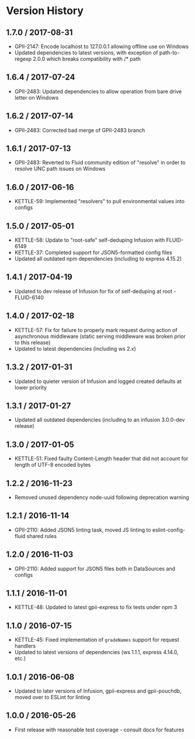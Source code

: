 Version History
==================

1.7.0 / 2017-08-31
------------------

* GPII-2147: Encode localhost to 127.0.0.1 allowing offline use on Windows
* Updated dependencies to latest versions, with exception of path-to-regexp 2.0.0 which breaks compatibility with /* path

1.6.4 / 2017-07-24
------------------

* GPII-2483: Updated dependencies to allow operation from bare drive letter on Windows

1.6.2 / 2017-07-14
------------------

* GPII-2483: Corrected bad merge of GPII-2483 branch

1.6.1 / 2017-07-13
------------------

* GPII-2483: Reverted to Fluid community edition of "resolve" in order to resolve UNC path issues on Windows

1.6.0 / 2017-06-16
------------------

* KETTLE-59: Implemented "resolvers" to pull environmental values into configs

1.5.0 / 2017-05-01
------------------

* KETTLE-58: Update to "root-safe" self-deduping Infusion with FLUID-6149
* KETTLE-37: Completed support for JSON5-formatted config files
* Updated all outdated npm dependencies (including to express 4.15.2)

1.4.1 / 2017-04-19
------------------

* Updated to dev release of Infusion for fix of self-deduping at root - FLUID-6140

1.4.0 / 2017-02-18
------------------

* KETTLE-57: Fix for failure to properly mark request during action of asynchronous middleware (static serving middleware was broken prior to this release)
* Updated to latest dependencies (including ws 2.x)

1.3.2 / 2017-01-31
------------------

* Updated to quieter version of Infusion and logged created defaults at lower priority

1.3.1 / 2017-01-27
------------------

* Updated all outdated dependencies (including to an infusion 3.0.0-dev release)

1.3.0 / 2017-01-05
------------------

* KETTLE-51: Fixed faulty Content-Length header that did not account for length of UTF-8 encoded bytes

1.2.2 / 2016-11-23
------------------

* Removed unused dependency node-uuid following deprecation warning

1.2.1 / 2016-11-14
------------------

* GPII-2110: Added JSON5 linting task, moved JS linting to eslint-config-fluid shared rules

1.2.0 / 2016-11-03
------------------

* GPII-2110: Added support for JSON5 files both in DataSources and configs

1.1.1 / 2016-11-01
------------------

* KETTLE-48: Updated to latest gpii-express to fix tests under npm 3

1.1.0 / 2016-07-15
------------------

* KETTLE-45: Fixed implementation of `gradeNames` support for request handlers
* Updated to latest versions of dependencies (ws 1.1.1, express 4.14.0, etc.)

1.0.1 / 2016-06-08
------------------

* Updated to later versions of Infusion, gpii-express and gpii-pouchdb, moved over to ESLint for linting

1.0.0 / 2016-05-26
------------------

* First release with reasonable test coverage - consult docs for features
